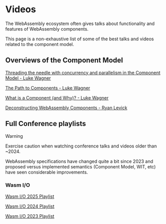 # Videos

The WebAssembly ecosystem often gives talks about functionality and features of WebAssembly components.

This page is a non-exhaustive list of some of the best talks and videos related to the component model.

## Overviews of the Component Model

[Threading the needle with concurrency and parallelism in the Component Model - Luke Wagner](https://www.youtube.com/watch?v=mkkYNw8gTQg)

[The Path to Components - Luke Wagner](https://www.youtube.com/watch?v=phodPLY8zNE)

[What is a Component (and Why)? - Luke Wagner](https://www.youtube.com/watch?v=tAACYA1Mwv4)

[Deconstructing WebAssembly Components - Ryan Levick](https://www.youtube.com/watch?v=zqfF7Ssa2QI)

## Full Conference playlists

> [!WARNING]
> Exercise caution when watching conference talks and videos older than ~2024.
>
> WebAssembly specifications have changed quite a bit since 2023 and proposed versus implemented
> semantics (Component Model, WIT, etc) have seen considerable improvements.

### Wasm I/O

[Wasm I/O 2025 Playlist](https://www.youtube.com/playlist?list=PLP3xGl7Eb-4OtFH1tcQm6u7_LRED7-3rg)

[Wasm I/O 2024 Playlist](https://www.youtube.com/playlist?list=PLP3xGl7Eb-4Nmj4CJ5WLQZx5UAYvhH920)

[Wasm I/O 2023 Playlist](https://www.youtube.com/playlist?list=PLP3xGl7Eb-4NtSX-wzOxUCjPsBcw2zrPA)
